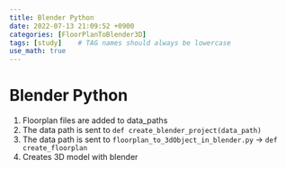 ```yaml
---
title: Blender Python
date: 2022-07-13 21:09:52 +0900
categories: [FloorPlanToBlender3D]
tags: [study]    # TAG names should always be lowercase
use_math: true
---
```


# **Blender Python**

1. Floorplan files are added to data_paths
2. The data path is sent to `def create_blender_project(data_path)`
3. The data path is sent to `floorplan_to_3dObject_in_blender.py` &rarr; `def create_floorplan`
4. Creates 3D model with blender

